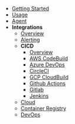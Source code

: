 - [Getting Started](../../get-started/)
- [Usage](../../usage/)
- [Agent](../../agent/)
- **Integrations**
  - [Overview](../readme.md)
  - [Alerting](../alerting/)
  - **CICD**
    - [Overview](./#cicd)
    - [AWS CodeBuild](./aws-codebuild#aws-codebuild)
    - [Azure DevOps](./azure-devops#azure-devops)
    - [CircleCI](./circle-ci#circle-ci)
    - [GCP CloudBuild](./gcp-cloudbuild#gcp-cloud-build)
    - [Github Actions](./github-actions#github-actions)
    - [Gitlab](./gitlab#gitlab)
    - [Jenkins](./jenkins)
  - [Cloud](../cloud/)
  - [Container Registry](../registry/)
  - [DevOps](../devops/)